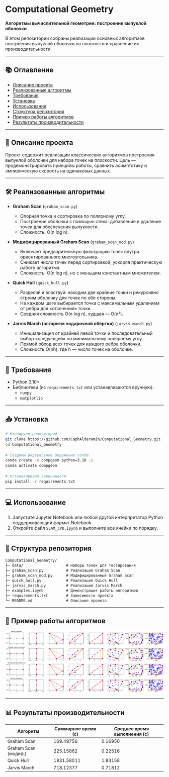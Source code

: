# Computational Geometry

**Алгоритмы вычислительной геометрии: построение выпуклой оболочки**

В этом репозитории собраны реализации основных алгоритмов построения выпуклой оболочки на плоскости и сравнение их производительности.

---

## 📚 Оглавление

- [Описание проекта](#project)
- [Реализованные алгоритмы](#algorithms)
- [Требования](#requirements)
- [Установка](#installation)
- [Использование](#using)
- [Структура репозитория](#structure)
- [Пример работы алгоритмов](#demonstration)
- [Результаты производительности](performance)

---

## 📖 Описание проекта <a name="project"></a>

Проект содержит реализации классических алгоритмов построения выпуклой оболочки для набора точек на плоскости. Цель — продемонстрировать принципы работы, сравнить асимптотику и эмпирическую скорость на одинаковых данных.

---

## 🛠️ Реализованные алгоритмы  <a name="algorithms"></a>

- **Graham Scan** (`graham_scan.py`)
  - Опорная точка и сортировка по полярному углу.
  - Построение оболочки с помощью стека: добавление и удаление точек для обеспечения выпуклости.
  - Сложность: O(n log n).

- **Модифицированный Graham Scan** (`graham_scan_mod.py`)
  - Включает предварительную фильтрацию точек внутри ориентированного многоугольника.
  - Снижает число точек перед сортировкой, ускоряя практическую работу алгоритма.
  - Сложность: O(n log n), но с меньшим константным множителем.

- **Quick Hull** (`quick_hull.py`)
  - Разделяй и властвуй: находим две крайние точки и рекурсивно строим оболочку для точек по обе стороны.
  - На каждом шаге выбирается точка с максимальным удалением от ребра для «отсечения» точки.
  - Средняя сложность O(n log n), худшая — O(n²).

- **Jarvis March (алгоритм подарочной обёртки)** (`jarvis_march.py`)
  - Инициализация от крайней левой точки и последовательный выбор «следующей» по минимальному полярному углу.
  - Прямой обход всех точек для каждого ребра оболочки.
  - Сложность O(nh), где h — число точек на оболочке.


---

## 🎯 Требования <a name="requirements"></a>

- Python 3.10+
- Библиотеки (из `requirements.txt` или устанавливаются вручную):
  - `numpy`
  - `matplotlib`

---

## 📥 Установка <a name="installation"></a>

```bash
# Клонируем репозиторий
git clone https://github.com/CaphAlderamin/Computational_Geometry.git
cd Computational_Geometry

# Создаем виртуальное окружение conda
conda create -n compgeom python=3.10 -y
conda activate compgeom

# Устанавливаем зависимости
pip install -r requirements.txt
```

---

## 💻 Использование  <a name="using"></a>

1. Запустите Jupyter Notebook или любой другой интерпретатор Python поддерживающий формат Notebook.
2. Откройте файл `SLAM_CPD.ipynb` и выполните все ячейки по порядку.

---

## 📂 Структура репозитория <a name="structure"></a>

```
Computational_Geometry/
├─ data/                   # Наборы точек для тестирования
├─ graham_scan.py          # Реализация Graham Scan
├─ graham_scan_mod.py      # Модифицированный Graham Scan
├─ quick_hull.py           # Реализация Quick Hull
├─ jarvis_march.py         # Реализация Jarvis March
├─ examples.ipynb          # Демонстрация работы алгоритмов
├─ requirements.txt        # Зависимости проекта
└─ README.md               # Описание проекта
```

---

## 🎥 Пример работы алгоритмов <a name="demonstration"></a>

![alt text](output.png)

---

## 📊 Результаты производительности <a name="performance"></a>

| Алгоритм             | Суммарное время (с) | Среднее время выполнения (с) |
| -------------------- | ------------------- | ---------------------------- |
| Graham Scan          | 169.49756           | 0.16950                      |
| Graham Scan (модиф.) | 225.15862           | 0.22516                      |
| Quick Hull           | 1831.58011          | 1.83158                      |
| Jarvis March         | 718.12377           | 0.71812                      |


